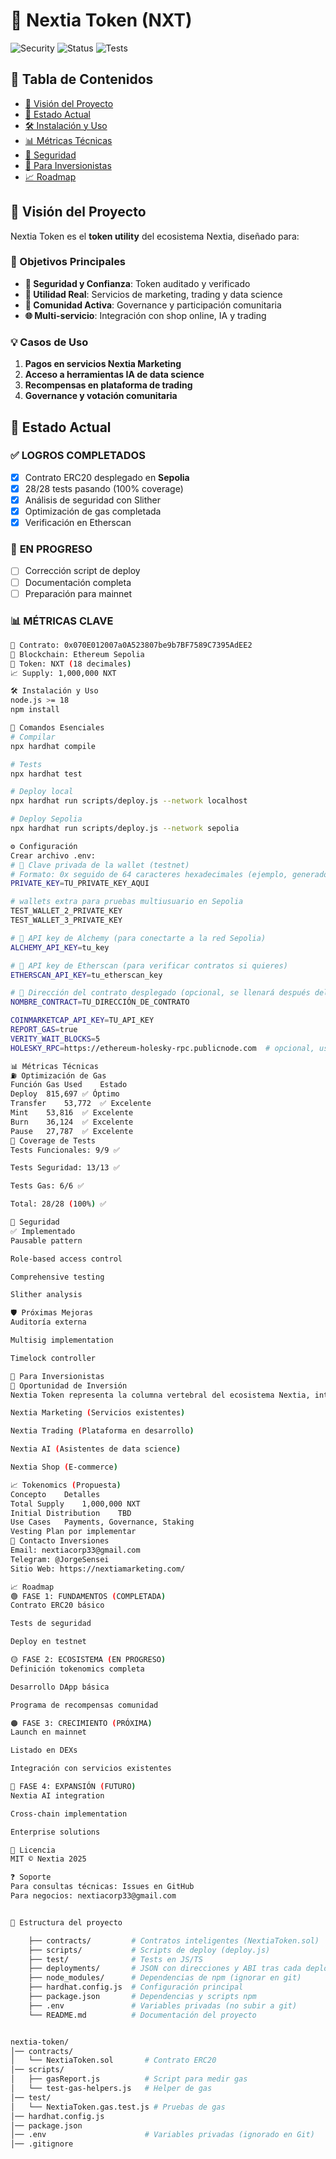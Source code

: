 # 🚀 Nextia Token (NXT)

![Security](https://img.shields.io/badge/Audit-In_Progress-yellow)
![Status](https://img.shields.io/badge/Status-Testnet_Deployed-green)
![Tests](https://img.shields.io/badge/Tests-28%2F28_Passing-brightgreen)

## 📖 Tabla de Contenidos
- [🎯 Visión del Proyecto](#-visión-del-proyecto)
- [🚀 Estado Actual](#-estado-actual)
- [🛠 Instalación y Uso](#-instalación-y-uso)
- [📊 Métricas Técnicas](#-métricas-técnicas)
- [🔐 Seguridad](#-seguridad)
- [🤝 Para Inversionistas](#-para-inversionistas)
- [📈 Roadmap](#-roadmap)

## 🎯 Visión del Proyecto

Nextia Token es el **token utility** del ecosistema Nextia, diseñado para:

### 🎯 Objetivos Principales
- **🔐 Seguridad y Confianza**: Token auditado y verificado
- **🔄 Utilidad Real**: Servicios de marketing, trading y data science
- **👥 Comunidad Activa**: Governance y participación comunitaria
- **🌐 Multi-servicio**: Integración con shop online, IA y trading

### 💡 Casos de Uso
1. **Pagos en servicios Nextia Marketing**
2. **Acceso a herramientas IA de data science**
3. **Recompensas en plataforma de trading**
4. **Governance y votación comunitaria**

## 🚀 Estado Actual

### ✅ **LOGROS COMPLETADOS**
- [x] Contrato ERC20 desplegado en **Sepolia**
- [x] 28/28 tests pasando (100% coverage)
- [x] Análisis de seguridad con Slither
- [x] Optimización de gas completada
- [x] Verificación en Etherscan

### 🔄 **EN PROGRESO**
- [ ] Corrección script de deploy
- [ ] Documentación completa
- [ ] Preparación para mainnet

### 📊 **MÉTRICAS CLAVE**
```bash
📍 Contrato: 0x070E012007a0A523807be9b7BF7589C7395AdEE2
🔗 Blockchain: Ethereum Sepolia
💎 Token: NXT (18 decimales)
📈 Supply: 1,000,000 NXT

🛠 Instalación y Uso
node.js >= 18
npm install

🔧 Comandos Esenciales
# Compilar
npx hardhat compile

# Tests
npx hardhat test

# Deploy local
npx hardhat run scripts/deploy.js --network localhost

# Deploy Sepolia
npx hardhat run scripts/deploy.js --network sepolia

⚙️ Configuración
Crear archivo .env:
# 🔑 Clave privada de la wallet (testnet)
# Formato: 0x seguido de 64 caracteres hexadecimales (ejemplo, generado desde tu MetaMask en Sepolia)
PRIVATE_KEY=TU_PRIVATE_KEY_AQUI

# wallets extra para pruebas multiusuario en Sepolia
TEST_WALLET_2_PRIVATE_KEY
TEST_WALLET_3_PRIVATE_KEY

# 🔌 API key de Alchemy (para conectarte a la red Sepolia)
ALCHEMY_API_KEY=tu_key

# 📜 API key de Etherscan (para verificar contratos si quieres)
ETHERSCAN_API_KEY=tu_etherscan_key

# 📝 Dirección del contrato desplegado (opcional, se llenará después del deploy)
NOMBRE_CONTRACT=TU_DIRECCIÓN_DE_CONTRATO

COINMARKETCAP_API_KEY=TU_API_KEY
REPORT_GAS=true
VERITY_WAIT_BLOCKS=5
HOLESKY_RPC=https://ethereum-holesky-rpc.publicnode.com  # opcional, usa tu pro>

📊 Métricas Técnicas
⛽ Optimización de Gas
Función	Gas Used	Estado
Deploy	815,697	✅ Óptimo
Transfer	53,772	✅ Excelente
Mint	53,816	✅ Excelente
Burn	36,124	✅ Excelente
Pause	27,787	✅ Excelente
🧪 Coverage de Tests
Tests Funcionales: 9/9 ✅

Tests Seguridad: 13/13 ✅

Tests Gas: 6/6 ✅

Total: 28/28 (100%) ✅

🔐 Seguridad
✅ Implementado
Pausable pattern

Role-based access control

Comprehensive testing

Slither analysis

🛡 Próximas Mejoras
Auditoría externa

Multisig implementation

Timelock controller

🤝 Para Inversionistas
💼 Oportunidad de Inversión
Nextia Token representa la columna vertebral del ecosistema Nextia, integrando:

Nextia Marketing (Servicios existentes)

Nextia Trading (Plataforma en desarrollo)

Nextia AI (Asistentes de data science)

Nextia Shop (E-commerce)

📈 Tokenomics (Propuesta)
Concepto	Detalles
Total Supply	1,000,000 NXT
Initial Distribution	TBD
Use Cases	Payments, Governance, Staking
Vesting	Plan por implementar
🔗 Contacto Inversiones
Email: nextiacorp33@gmail.com
Telegram: @JorgeSensei
Sitio Web: https://nextiamarketing.com/

📈 Roadmap
🟢 FASE 1: FUNDAMENTOS (COMPLETADA)
Contrato ERC20 básico

Tests de seguridad

Deploy en testnet

🟡 FASE 2: ECOSISTEMA (EN PROGRESO)
Definición tokenomics completa

Desarrollo DApp básica

Programa de recompensas comunidad

🟠 FASE 3: CRECIMIENTO (PRÓXIMA)
Launch en mainnet

Listado en DEXs

Integración con servicios existentes

🔴 FASE 4: EXPANSIÓN (FUTURO)
Nextia AI integration

Cross-chain implementation

Enterprise solutions

📜 Licencia
MIT © Nextia 2025

❓ Soporte
Para consultas técnicas: Issues en GitHub
Para negocios: nextiacorp33@gmail.com


📂 Estructura del proyecto

    ├── contracts/         # Contratos inteligentes (NextiaToken.sol)
    ├── scripts/           # Scripts de deploy (deploy.js)
    ├── test/              # Tests en JS/TS
    ├── deployments/       # JSON con direcciones y ABI tras cada deploy
    ├── node_modules/      # Dependencias de npm (ignorar en git)
    ├── hardhat.config.js  # Configuración principal
    ├── package.json       # Dependencias y scripts npm
    ├── .env               # Variables privadas (no subir a git)
    └── README.md          # Documentación del proyecto


nextia-token/
│── contracts/
│   └── NextiaToken.sol       # Contrato ERC20
│── scripts/
│   ├── gasReport.js          # Script para medir gas
│   └── test-gas-helpers.js   # Helper de gas
│── test/
│   └── NextiaToken.gas.test.js # Pruebas de gas
│── hardhat.config.js
│── package.json
│── .env                      # Variables privadas (ignorado en Git)
│── .gitignore


